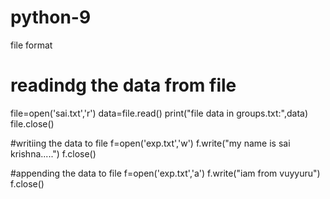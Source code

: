 # python-9
file format
# readindg the data from file
file=open('sai.txt','r')
data=file.read()
print("file data in groups.txt:",data)
file.close()

#writiing the data to file
f=open('exp.txt','w')
f.write("my name is sai krishna.....")
f.close()

#appending the data to file
f=open('exp.txt','a')
f.write("iam from vuyyuru")
f.close()

